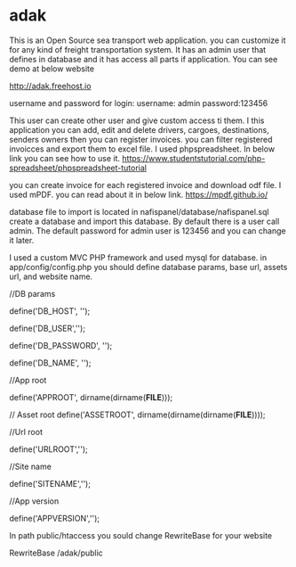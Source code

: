 # adak
This is an Open Source sea transport web application. you can customize it for any kind of freight transportation system. It has an admin user that defines in database and it has access all parts if application. You can see demo at below website

http://adak.freehost.io

username and password for login:   username: admin password:123456

This user can create other user and give custom access ti them. I this application you can add, edit and delete drivers, cargoes, destinations, senders
owners then you can register invoices. you can filter registered invoicces and export them to excel file. I used phpspreadsheet. In below link you can see 
how to use it.
https://www.studentstutorial.com/php-spreadsheet/phpspreadsheet-tutorial

you can create invoice for each registered invoice and download odf file. I used mPDF. you can read about it in below link.
https://mpdf.github.io/

database file to import is located in  nafispanel/database/nafispanel.sql  create a database and import this database. By default there is a user call admin.
The default password for admin user is 123456 and you can change it later. 

I used a custom MVC PHP framework and used mysql for database. in app/config/config.php you should define database params, base url, assets url, and 
website name.

//DB params

define('DB_HOST', '');

define('DB_USER','');

define('DB_PASSWORD', '');

define('DB_NAME', '');


//App root

define('APPROOT', dirname(dirname(__FILE__)));

// Asset root
define('ASSETROOT', dirname(dirname(dirname(__FILE__))));

//Url root

define('URLROOT','');


//Site name

define('SITENAME','');

//App version

define('APPVERSION','');


In path public/htaccess you sould change RewriteBase for your website     

RewriteBase /adak/public

